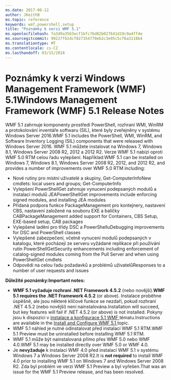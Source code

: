 ```yaml
---
ms.date: 2017-06-12
author: JKeithB
ms.topic: reference
keywords: wmf,powershell,setup
title: "Poznámky k verzi WMF 5.1"
ms.openlocfilehash: fa3d9a3563ecf1bfc76d82b027641d19c9a4ff4e
ms.sourcegitcommit: 99227f62dcf827354770eb2c3e95c5cf6a3118b4
ms.translationtype: MT
ms.contentlocale: cs-CZ
ms.lasthandoff: 03/15/2018
---
```

# <a name="windows-management-framework-wmf-51-release-notes"></a><span data-ttu-id="0512a-103">Poznámky k verzi Windows Management Framework (WMF) 5.1</span><span class="sxs-lookup"><span data-stu-id="0512a-103">Windows Management Framework (WMF) 5.1 Release Notes</span></span> #

<span data-ttu-id="0512a-104">WMF 5.1 zahrnuje komponenty prostředí PowerShell, rozhraní WMI, WinRM a protokolování inventáře softwaru (SIL), které byly zveřejněny v systému Windows Server 2016.</span><span class="sxs-lookup"><span data-stu-id="0512a-104">WMF 5.1 includes the PowerShell, WMI, WinRM, and Software Inventory Logging (SIL) components that were released with Windows Server 2016.</span></span>
<span data-ttu-id="0512a-105">WMF 5.1 můžete instalovat na Windows 7, Windows 8.1, Windows Server 2008 R2, 2012 a 2012 R2. Verze WMF 5.1 nabízí oproti WMF 5.0 RTM celou řadu vylepšení. Například:</span><span class="sxs-lookup"><span data-stu-id="0512a-105">WMF 5.1 can be installed on Windows 7, Windows 8.1, Windows Server 2008 R2, 2012, and 2012 R2, and provides a number of improvements over WMF 5.0 RTM including:</span></span>

- <span data-ttu-id="0512a-106">Nové rutiny pro místní uživatelé a skupiny, Get-ComputerInfo</span><span class="sxs-lookup"><span data-stu-id="0512a-106">New cmdlets: local users and groups; Get-ComputerInfo</span></span>
- <span data-ttu-id="0512a-107">Vylepšení PowerShellGet zahrnuje vynucení podepsaných modulů a instalaci modulů JEA</span><span class="sxs-lookup"><span data-stu-id="0512a-107">PowerShellGet improvements include enforcing signed modules, and installing JEA modules</span></span>
- <span data-ttu-id="0512a-108">Přidaná podpora funkce PackageManagement pro kontejnery, nastavení CBS, nastavení založené na souboru EXE a balíčky CAB</span><span class="sxs-lookup"><span data-stu-id="0512a-108">PackageManagement added support for Containers, CBS Setup, EXE-based setup, CAB packages</span></span>
- <span data-ttu-id="0512a-109">Vylepšené ladění pro třídy DSC a PowerShellu</span><span class="sxs-lookup"><span data-stu-id="0512a-109">Debugging improvements for DSC and PowerShell classes</span></span>
- <span data-ttu-id="0512a-110">Vylepšené zabezpečení, včetně vynucení modulů podepsaných v katalogu, které pocházejí ze serveru vyžádané replikace při používání rutin PowerShellGet</span><span class="sxs-lookup"><span data-stu-id="0512a-110">Security enhancements including enforcement of catalog-signed modules coming from the Pull Server and when using PowerShellGet cmdlets</span></span>
- <span data-ttu-id="0512a-111">Odpovědi na celou řadu požadavků a problémů uživatelů</span><span class="sxs-lookup"><span data-stu-id="0512a-111">Responses to a number of user requests and issues</span></span>

<span data-ttu-id="0512a-112">**Důležité poznámky:**</span><span class="sxs-lookup"><span data-stu-id="0512a-112">**Important notes:**</span></span>

- <span data-ttu-id="0512a-113">**WMF 5.1 vyžaduje rozhraní .NET Framework 4.5.2** (nebo novější).</span><span class="sxs-lookup"><span data-stu-id="0512a-113">**WMF 5.1 requires the .NET Framework 4.5.2** (or above).</span></span> <span data-ttu-id="0512a-114">Instalace proběhne úspěšně, ale jsou některé klíčové funkce se nezdaří, pokud rozhraní .NET 4.5.2 (nebo novější) není nainstalována.</span><span class="sxs-lookup"><span data-stu-id="0512a-114">Installation will succeed, but key features will fail if .NET 4.5.2 (or above) is not installed.</span></span> <span data-ttu-id="0512a-115">Pokyny jsou k dispozici v [instalace a konfigurace 5.1 WMF ](https://msdn.microsoft.com/powershell/wmf/5.1/install-configure) tématu.</span><span class="sxs-lookup"><span data-stu-id="0512a-115">Instructions are available in the [Install and Configure WMF 5.1 ](https://msdn.microsoft.com/powershell/wmf/5.1/install-configure) topic.</span></span>
- <span data-ttu-id="0512a-116">WMF 5.1 náhled je nutné odinstalovat před instalací WMF 5.1 RTM.</span><span class="sxs-lookup"><span data-stu-id="0512a-116">WMF 5.1 Preview must be uninstalled before installing WMF 5.1 RTM.</span></span>
- <span data-ttu-id="0512a-117">WMF 5.1 může být nainstalovaná přímo přes WMF 5.0 nebo WMF 4.0.</span><span class="sxs-lookup"><span data-stu-id="0512a-117">WMF 5.1 may be installed directly over WMF 5.0 or WMF 4.0.</span></span>
- <span data-ttu-id="0512a-118">Je __nevyžaduje__ k instalaci WMF 4.0 před instalací WMF 5.1 v systému Windows 7 a Windows Server 2008 R2.</span><span class="sxs-lookup"><span data-stu-id="0512a-118">It is __not required__ to install WMF 4.0 prior to installing WMF 5.1 on Windows 7 and Windows Server 2008 R2.</span></span> <span data-ttu-id="0512a-119">Zda byl problém ve verzi WMF 5.1 Preview a byl vyřešen.</span><span class="sxs-lookup"><span data-stu-id="0512a-119">That was an issue for the WMF 5.1 Preview release, and has been resolved.</span></span>  


